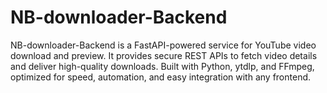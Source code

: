 # NB-downloader-Backend
NB-downloader-Backend is a FastAPI-powered service for YouTube video download and preview. It provides secure REST APIs to fetch video details and deliver high-quality downloads. Built with Python, ytdlp, and FFmpeg, optimized for speed, automation, and easy integration with any frontend.
